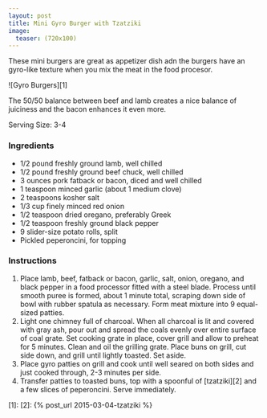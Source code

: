 ```yaml
---
layout: post
title: Mini Gyro Burger with Tzatziki
image:
  teaser: (720x100)
---
```


These mini burgers are great as appetizer dish adn the burgers have an gyro-like texture when you mix the meat in the food procesor.

![Gyro Burgers][1]

The 50/50 balance between beef and lamb creates a nice balance of juiciness and the bacon enhances it even more.

Serving Size: 3-4

### Ingredients
- 1/2 pound freshly ground lamb, well chilled
- 1/2 pound freshly ground beef chuck, well chilled
- 3 ounces pork fatback or bacon, diced and well chilled
- 1 teaspoon minced garlic (about 1 medium clove)
- 2 teaspoons kosher salt
- 1/3 cup finely minced red onion
- 1/2 teaspoon dried oregano, preferably Greek
- 1/2 teaspoon freshly ground black pepper
- 9 slider-size potato rolls, split
- Pickled peperoncini, for topping

### Instructions
1. Place lamb, beef, fatback or bacon, garlic, salt, onion, oregano, and black pepper in a food processor fitted with a steel blade. Process until smooth puree is formed, about 1 minute total, scraping down side of bowl with rubber spatula as necessary. Form meat mixture into 9 equal-sized patties. 
1. Light one chimney full of charcoal. When all charcoal is lit and covered with gray ash, pour out and spread the coals evenly over entire surface of coal grate. Set cooking grate in place, cover grill and allow to preheat for 5 minutes. Clean and oil the grilling grate. Place buns on grill, cut side down, and grill until lightly toasted. Set aside.
1. Place gyro patties on grill and cook until well seared on both sides and just cooked through, 2-3 minutes per side.
1. Transfer patties to toasted buns, top with a spoonful of [tzatziki][2] and a few slices of peperoncini. Serve immediately.

[1]: 
[2]: {% post_url 2015-03-04-tzatziki %}
